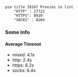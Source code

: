 
```mermaid
pie title 39187 Proxies in list
    "HTTP" : 27722
    "HTTPS": 9939
    "SOCKS" : 8204
```

### Some Info
#### Average Timeout

- mixed: 4.1s
- http: 2.4s
- https: 8.2s
- socks: 6.4s